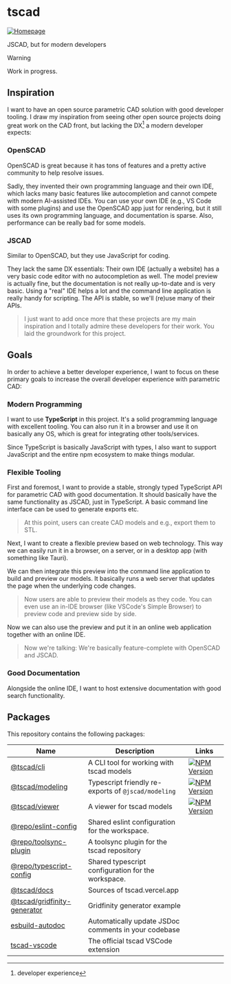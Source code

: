 <!-- #region header -->
<!-- Generated by @toolsync/builtin/package-readme. Do not edit manually, instead run `toolsync prepare`. -->

# tscad

[![Homepage](https://img.shields.io/badge/docs-default)](https://tscad.vercel.app)

JSCAD, but for modern developers

<!-- #endregion header -->

> [!WARNING]
> Work in progress.

## Inspiration

I want to have an open source parametric CAD solution with good developer tooling. I draw my inspiration from seeing other open source projects doing great work on the CAD front, but lacking the DX[^dx] a modern developer expects:

### OpenSCAD

OpenSCAD is great because it has tons of features and a pretty active community to help resolve issues.

Sadly, they invented their own programming language and their own IDE, which lacks many basic features like autocompletion and cannot compete with modern AI-assisted IDEs. You can use your own IDE (e.g., VS Code with some plugins) and use the OpenSCAD app just for rendering, but it still uses its own programming language, and documentation is sparse. Also, performance can be really bad for some models.

### JSCAD

Similar to OpenSCAD, but they use JavaScript for coding.

They lack the same DX essentials: Their own IDE (actually a website) has a very basic code editor with no autocompletion as well. The model preview is actually fine, but the documentation is not really up-to-date and is very basic. Using a "real" IDE helps a lot and the command line application is really handy for scripting. The API is stable, so we'll (re)use many of their APIs.

> I just want to add once more that these projects are my main inspiration and I totally admire these developers for their work. You laid the groundwork for this project.

## Goals

In order to achieve a better developer experience, I want to focus on these primary goals to increase the overall developer experience with parametric CAD:

### Modern Programming

I want to use **TypeScript** in this project. It's a solid programming language with excellent tooling. You can also run it in a browser and use it on basically any OS, which is great for integrating other tools/services.

Since TypeScript is basically JavaScript with types, I also want to support JavaScript and the entire npm ecosystem to make things modular.

### Flexible Tooling

First and foremost, I want to provide a stable, strongly typed TypeScript API for parametric CAD with good documentation. It should basically have the same functionality as JSCAD, just in TypeScript. A basic command line interface can be used to generate exports etc.

> At this point, users can create CAD models and e.g., export them to STL.

Next, I want to create a flexible preview based on web technology. This way we can easily run it in a browser, on a server, or in a desktop app (with something like Tauri).

We can then integrate this preview into the command line application to build and preview our models. It basically runs a web server that updates the page when the underlying code changes.

> Now users are able to preview their models as they code. You can even use an in-IDE browser (like VSCode's Simple Browser) to preview code and preview side by side.

Now we can also use the preview and put it in an online web application together with an online IDE.

> Now we're talking: We're basically feature-complete with OpenSCAD and JSCAD.

### Good Documentation

Alongside the online IDE, I want to host extensive documentation with good search functionality.

<!-- #region packages -->
<!-- Generated by @toolsync/builtin/package-readme. Do not edit manually, instead run `toolsync prepare`. -->

## Packages

This repository contains the following packages:

| Name                                                         | Description                                          | Links                                                                                                         |
| ------------------------------------------------------------ | ---------------------------------------------------- | ------------------------------------------------------------------------------------------------------------- |
| [@tscad/cli](packages/cli)                                   | A CLI tool for working with tscad models             | [![NPM Version](https://img.shields.io/npm/v/@tscad/cli)](https://www.npmjs.com/package/@tscad/cli)           |
| [@tscad/modeling](packages/modeling)                         | Typescript friendly re-exports of `@jscad/modeling`  | [![NPM Version](https://img.shields.io/npm/v/@tscad/modeling)](https://www.npmjs.com/package/@tscad/modeling) |
| [@tscad/viewer](packages/viewer)                             | A viewer for tscad models                            | [![NPM Version](https://img.shields.io/npm/v/@tscad/viewer)](https://www.npmjs.com/package/@tscad/viewer)     |
| [@repo/eslint-config](packages/eslint-config)                | Shared eslint configuration for the workspace.       |                                                                                                               |
| [@repo/toolsync-plugin](packages/toolsync-plugin)            | A toolsync plugin for the tscad repository           |                                                                                                               |
| [@repo/typescript-config](packages/typescript-config)        | Shared typescript configuration for the workspace.   |                                                                                                               |
| [@tscad/docs](apps/docs)                                     | Sources of tscad.vercel.app                          |                                                                                                               |
| [@tscad/gridfinity-generator](examples/gridfinity-generator) | Gridfinity generator example                         |                                                                                                               |
| [esbuild-autodoc](packages/esbuild-autodoc)                  | Automatically update JSDoc comments in your codebase |                                                                                                               |
| [tscad-vscode](packages/vscode-extension)                    | The official tscad VSCode extension                  |                                                                                                               |

<!-- #endregion packages -->

[^dx]: developer experience

